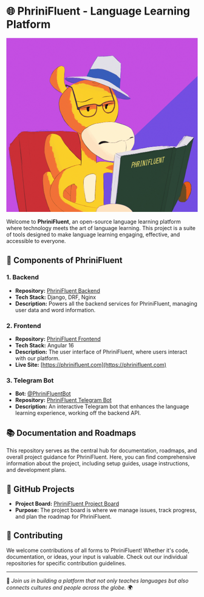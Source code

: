 # 🌐 PhriniFluent - Language Learning Platform

![PhriniFluent Logo](logo.png)

Welcome to **PhriniFluent**, an open-source language learning platform where technology meets the art of language learning. This project is a suite of tools designed to make language learning engaging, effective, and accessible to everyone.

## 🌟 Components of PhriniFluent

### 1. Backend
- **Repository:** [PhriniFluent Backend](https://github.com/Flagro/PhriniFluentBackend)
- **Tech Stack:** Django, DRF, Nginx
- **Description:** Powers all the backend services for PhriniFluent, managing user data and word information.

### 2. Frontend
- **Repository:** [PhriniFluent Frontend](https://github.com/Flagro/PhriniFluentFrontend)
- **Tech Stack:** Angular 16
- **Description:** The user interface of PhriniFluent, where users interact with our platform.
- **Live Site:** [https://phrinifluent.com](https://phrinifluent.com)

### 3. Telegram Bot
- **Bot:** [@PhriniFluentBot](https://t.me/PhriniFluentBot)
- **Repository:** [PhriniFluent Telegram Bot](https://github.com/Flagro/PhriniFluentTG)
- **Description:** An interactive Telegram bot that enhances the language learning experience, working off the backend API.

## 📚 Documentation and Roadmaps
This repository serves as the central hub for documentation, roadmaps, and overall project guidance for PhriniFluent. Here, you can find comprehensive information about the project, including setup guides, usage instructions, and development plans.

## 🚀 GitHub Projects
- **Project Board:** [PhriniFluent Project Board](https://github.com/users/Flagro/projects/1)
- **Purpose:** The project board is where we manage issues, track progress, and plan the roadmap for PhriniFluent.

## 👐 Contributing
We welcome contributions of all forms to PhriniFluent! Whether it's code, documentation, or ideas, your input is valuable. Check out our individual repositories for specific contribution guidelines.

---

💫 *Join us in building a platform that not only teaches languages but also connects cultures and people across the globe.* 🌍
